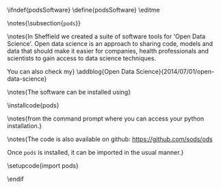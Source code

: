 \ifndef{podsSoftware}
\define{podsSoftware}
\editme

\notes{\subsection{```pods```}}


\notes{In Sheffield we created a suite of software tools
for 'Open Data Science'. Open data science is an approach to sharing code,
models and data that should make it easier for companies, health professionals
and scientists to gain access to data science techniques. 

You can also check my} \addblog{Open Data Science}{2014/07/01/open-data-science}

\notes{The software can be installed using}

\installcode{pods}

\notes{from the command prompt where you can access your python installation.}

\notes{The code is also available on github: <https://github.com/sods/ods>

Once ```pods``` is installed, it can be imported in the usual manner.}

\setupcode{import pods}

\endif
